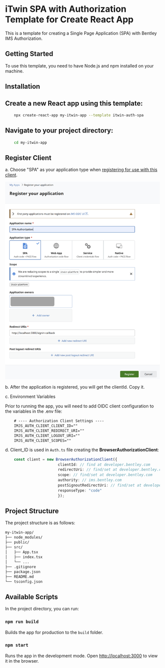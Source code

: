 # iTwin SPA with Authorization Template for Create React App

This is a template for creating a Single Page Application (SPA) with Bentley IMS Authorization.

## Getting Started

To use this template, you need to have Node.js and npm installed on your machine.

## Installation

## Create a new React app using this template:

```bash
    npx create-react-app my-itwin-app --template itwin-auth-spa
```

## Navigate to your project directory:

```bash
    cd my-itwin-app
```

## Register Client

a. Choose "SPA" as your application type when [registering for use with this client](https://developer.bentley.com/register/).

![alt text](RegisterSinglePageApplication.png)

b. After the application is registered, you will get the clientId. Copy it.

c. Environment Variables

Prior to running the app, you will need to add OIDC client configuration to the variables in the .env file:

```plaintext
    # ---- Authorization Client Settings ----
    IMJS_AUTH_CLIENT_CLIENT_ID=""
    IMJS_AUTH_CLIENT_REDIRECT_URI=""
    IMJS_AUTH_CLIENT_LOGOUT_URI=""
    IMJS_AUTH_CLIENT_SCOPES=""
```

d. Client_ID is used in `Auth.ts` file creating the **BrowserAuthorizationClient**:

```typescript
    const client = new BrowserAuthorizationClient({
                        clientId: // find at developer.bentley.com
                        redirectUri: // find/set at developer.bentley.com
                        scope: // find/set at developer.bentley.com
                        authority: // ims.bentley.com
                        postSignoutRedirectUri: // find/set at developer.bentley.com (see note below)
                        responseType: "code"
                        });
```

## Project Structure

The project structure is as follows:

```plaintext
my-itwin-app/
├── node_modules/
├── public/
├── src/
│   ├── App.tsx
│   ├── index.tsx
│   └── ...
├── .gitignore
├── package.json
├── README.md
└── tsconfig.json
```

## Available Scripts

In the project directory, you can run:

### `npm run build`

Builds the app for production to the `build` folder.

### `npm start`

Runs the app in the development mode. Open [http://localhost:3000](http://localhost:3000) to view it in the browser.
